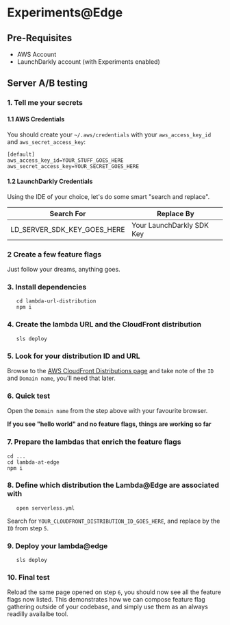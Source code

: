 # Experiments@Edge
## Pre-Requisites

 - AWS Account
 - LaunchDarkly account (with Experiments enabled)

## Server A/B testing

### 1. Tell me your secrets

#### 1.1 AWS Credentials
You should create your `~/.aws/credentials` with your `aws_access_key_id` and `aws_secret_access_key`:

```
[default]
aws_access_key_id=YOUR_STUFF_GOES_HERE
aws_secret_access_key=YOUR_SECRET_GOES_HERE
```

#### 1.2 LaunchDarkly Credentials
Using the IDE of your choice, let's do some smart "search and replace". 

| Search For                  	| Replace By                       	|
|-----------------------------	|----------------------------------	|
| LD_SERVER_SDK_KEY_GOES_HERE 	| Your LaunchDarkly SDK Key        	|

### 2 Create a few feature flags

Just follow your dreams, anything goes.

### 3. Install dependencies
```
   cd lambda-url-distribution
   npm i
```

### 4. Create the lambda URL and the CloudFront distribution

```
   sls deploy
```

### 5. Look for your distribution ID and URL

Browse to the [AWS CloudFront Distributions page](https://us-east-1.console.aws.amazon.com/cloudfront/v3/home?region=us-east-1#/distributions) and take note of the `ID` and `Domain name`, you'll need that later.

### 6. Quick test

Open the `Domain name` from the step above with your favourite browser.

**If you see "hello world" and no feature flags, things are working so far**

### 7. Prepare the lambdas that enrich the feature flags

```
cd ...
cd lambda-at-edge
npm i
```

### 8. Define which distribution the Lambda@Edge are associated with

```
   open serverless.yml
```

Search for `YOUR_CLOUDFRONT_DISTRIBUTION_ID_GOES_HERE`, and replace by the `ID` from step `5`.

### 9. Deploy your lambda@edge

```
   sls deploy
```

### 10. Final test

Reload the same page opened on step `6`, you should now see all the feature flags now listed. This demonstrates how we can compose feature flag gathering outside of your codebase, and simply use them as an always readilly availalbe tool.
